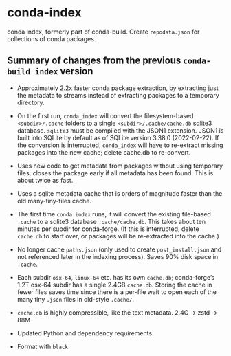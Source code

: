 # conda-index
conda index, formerly part of conda-build. Create `repodata.json` for
collections of conda packages.

## Summary of changes from the previous `conda-build index` version

* Approximately 2.2x faster conda package extraction, by extracting just the
  metadata to streams instead of extracting packages to a temporary directory.

* On the first run, `conda_index` will convert the filesystem-based
  `<subdir>/.cache` folders to a single `<subdir>/.cache/cache.db` sqlite3
  database. `sqlite3` must be compiled with the JSON1 extension. JSON1 is built
  into SQLite by default as of SQLite version 3.38.0 (2022-02-22). If the
  conversion is interrupted, `conda_index` will have to re-extract missing
  packages into the new cache; delete cache.db to re-convert.

* Uses new code to get metadata from packages without using temporary files;
  closes the package early if all metadata has been found. This is about twice
  as fast.

* Uses a sqlite metadata cache that is orders of magnitude faster than the old
  many-tiny-files cache.

* The first time `conda index` runs, it will convert the existing file-based
  `.cache` to a sqlite3 database `.cache/cache.db`. This takes about ten minutes
  per subdir for conda-forge. (If this is interrupted, delete `cache.db` to
  start over, or packages will be re-extracted into the cache.)

* No longer cache `paths.json` (only used to create `post_install.json` and not
  referenced later in the indexing process). Saves 90% disk space in `.cache`.

* Each subdir `osx-64`, `linux-64` etc. has its own `cache.db`; conda-forge’s
  1.2T osx-64 subdir has a single 2.4GB `cache.db`. Storing the cache in fewer
  files saves time since there is a per-file wait to open each of the
  many tiny `.json` files in old-style `.cache/`.

* `cache.db` is highly compressible, like the text metadata. 2.4G → zstd → 88M

* Updated Python and dependency requirements.

* Format with `black`